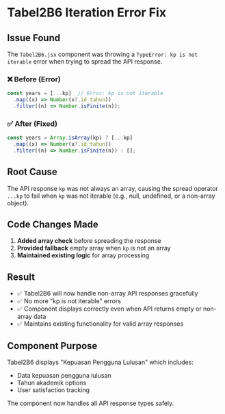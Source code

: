# Tabel2B6 Iteration Error Fix

## Issue Found

The `Tabel2B6.jsx` component was throwing a `TypeError: kp is not iterable` error when trying to spread the API response.

### ❌ Before (Error)
```javascript
const years = [...kp]  // Error: kp is not iterable
  .map((x) => Number(x?.id_tahun))
  .filter((n) => Number.isFinite(n));
```

### ✅ After (Fixed)
```javascript
const years = Array.isArray(kp) ? [...kp]
  .map((x) => Number(x?.id_tahun))
  .filter((n) => Number.isFinite(n)) : [];
```

## Root Cause

The API response `kp` was not always an array, causing the spread operator `...kp` to fail when `kp` was not iterable (e.g., null, undefined, or a non-array object).

## Code Changes Made

1. **Added array check** before spreading the response
2. **Provided fallback** empty array when `kp` is not an array
3. **Maintained existing logic** for array processing

## Result

- ✅ Tabel2B6 will now handle non-array API responses gracefully
- ✅ No more "kp is not iterable" errors
- ✅ Component displays correctly even when API returns empty or non-array data
- ✅ Maintains existing functionality for valid array responses

## Component Purpose

Tabel2B6 displays "Kepuasan Pengguna Lulusan" which includes:
- Data kepuasan pengguna lulusan
- Tahun akademik options
- User satisfaction tracking

The component now handles all API response types safely.
